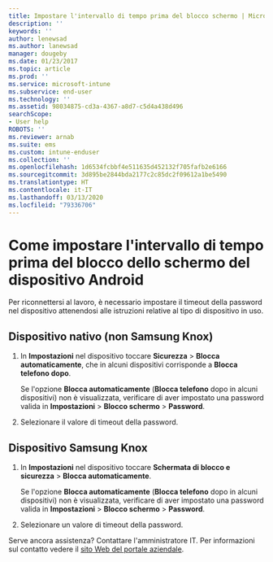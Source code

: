 ```yaml
---
title: Impostare l'intervallo di tempo prima del blocco schermo | Microsoft Docs
description: ''
keywords: ''
author: lenewsad
ms.author: lanewsad
manager: dougeby
ms.date: 01/23/2017
ms.topic: article
ms.prod: ''
ms.service: microsoft-intune
ms.subservice: end-user
ms.technology: ''
ms.assetid: 98034875-cd3a-4367-a8d7-c5d4a438d496
searchScope:
- User help
ROBOTS: ''
ms.reviewer: arnab
ms.suite: ems
ms.custom: intune-enduser
ms.collection: ''
ms.openlocfilehash: 1d6534fcbbf4e511635d452132f705fafb2e6166
ms.sourcegitcommit: 3d895be2844bda2177c2c85dc2f09612a1be5490
ms.translationtype: HT
ms.contentlocale: it-IT
ms.lasthandoff: 03/13/2020
ms.locfileid: "79336706"
---
```

# <a name="how-to-set-the-amount-of-time-before-your-android-device-locks-its-screen"></a>Come impostare l'intervallo di tempo prima del blocco dello schermo del dispositivo Android

Per riconnettersi al lavoro, è necessario impostare il timeout della password nel dispositivo attenendosi alle istruzioni relative al tipo di dispositivo in uso.

## <a name="native-non-samsung-knox-device"></a>Dispositivo nativo (non Samsung Knox)

1. In **Impostazioni** nel dispositivo toccare **Sicurezza** &gt; **Blocca automaticamente**, che in alcuni dispositivi corrisponde a **Blocca telefono dopo**.

    Se l'opzione **Blocca automaticamente** (**Blocca telefono** dopo in alcuni dispositivi) non è visualizzata, verificare di aver impostato una password valida in **Impostazioni** &gt; **Blocco schermo** &gt; **Password**.

2. Selezionare il valore di timeout della password.

## <a name="samsung-knox-device"></a>Dispositivo Samsung Knox

1. In **Impostazioni** nel dispositivo toccare **Schermata di blocco e sicurezza** &gt; **Blocca automaticamente**.

    Se l'opzione **Blocca automaticamente** (**Blocca telefono** dopo in alcuni dispositivi) non è visualizzata, verificare di aver impostato una password valida in **Impostazioni** &gt; **Blocco schermo** &gt; **Password**.

2. Selezionare un valore di timeout della password.

Serve ancora assistenza? Contattare l'amministratore IT. Per informazioni sul contatto vedere il [sito Web del portale aziendale](https://go.microsoft.com/fwlink/?linkid=2010980).
